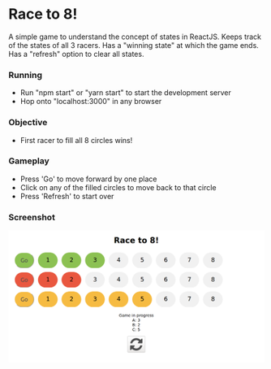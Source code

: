# Race to 8!

A simple game to understand the concept of states in ReactJS. Keeps track of the states of all 3 racers. Has a "winning state" at which the game ends. Has a "refresh" option to clear all states.

### Running

* Run "npm start" or "yarn start" to start the development server
* Hop onto "localhost:3000" in any browser

### Objective

* First racer to fill all 8 circles wins!

### Gameplay

* Press 'Go' to move forward by one place
* Click on any of the filled circles to move back to that circle
* Press 'Refresh' to start over

### Screenshot

![Game Screen](https://raw.githubusercontent.com/nealkarpe/Race-To-8/master/public/images/screenshots/gamescreen.png)
